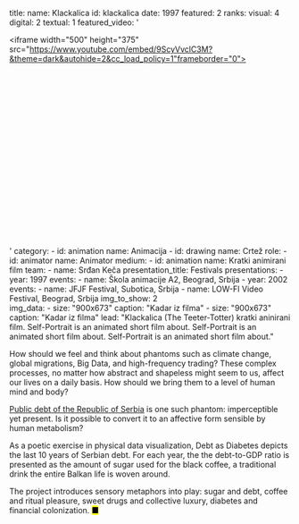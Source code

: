 title: 
    name: Klackalica
id: klackalica
date: 1997
featured: 2
ranks:
    visual: 4
    digital: 2
    textual: 1
featured_video: '<style>.codegena{position:relative;width:100%;height:0;padding-bottom:75%;}.codegena iframe{position:absolute;top:0;left:0;width:100%;height:100%;}</style><div class="codegena"><iframe width="500" height="375" src="https://www.youtube.com/embed/9ScyVvclC3M?&theme=dark&autohide=2&cc_load_policy=1"frameborder="0"></iframe></div>'
category: 
    - id: animation
      name: Animacija
    - id: drawing
      name: Crtež
role:
    - id: animator
      name: Animator
medium:
    - id: animation
      name: Kratki animirani film
team:
    - name: Srđan Keča
presentation_title: Festivals
presentations:
    - year: 1997
      events:
        - name: Škola animacije A2, Beograd, Srbija
    - year: 2002
      events:
        - name: JFJF Festival, Subotica, Srbija
        - name: LOW-FI Video Festival, Beograd, Srbija
img_to_show: 2       
img_data:
    - size: "900x673"
      caption: "Kadar iz filma"
    - size: "900x673"
      caption: "Kadar iz filma"
lead: "Klackalica (The Teeter-Totter) kratki aninirani film. Self-Portrait is an animated short film about. Self-Portrait is an animated short film about. Self-Portrait is an animated short film about."

How should we feel and think about phantoms such as climate change, global migrations, Big Data, and high-frequency trading? These complex processes, no matter how abstract and shapeless might seem to us, affect our lives on a daily basis. How should we bring them to a level of human mind and body?  

<a href='http://www.javnidug.gov.rs/eng/default.asp' target="_blank">Public debt of the Republic of Serbia</a> is one such phantom: imperceptible yet present. Is it possible to convert it to an affective form sensible by human metabolism? 

As a poetic exercise in physical data visualization, Debt as Diabetes depicts the last 10 years of Serbian debt. For each year, the the debt-to-GDP ratio is presented as the amount of sugar used for the black coffee, a traditional drink the entire Balkan life is woven around. 

The project introduces sensory metaphors into play: sugar and debt, coffee and ritual pleasure, sweet drugs and collective luxury, diabetes and financial colonization. <mark>&#9632;</mark>
